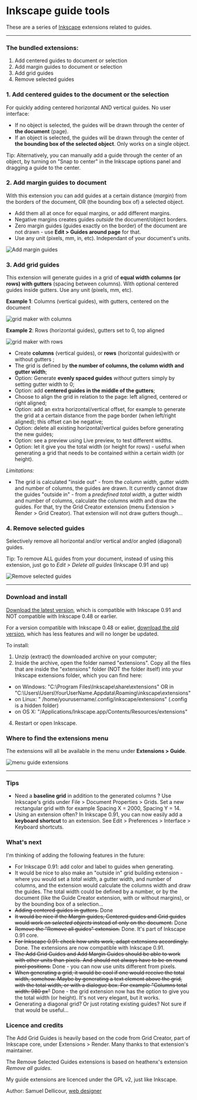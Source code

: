 Inkscape guide tools
===================

These are a series of [Inkscape](http://inkscape.org/) extensions related to guides.

-----

### The bundled extensions:

1. Add centered guides to document or selection
2. Add margin guides to document or selection
3. Add grid guides
4. Remove selected guides

### 1. Add centered guides to the document or the selection

For quickly adding centered horizontal AND vertical guides. No user interface:

- If no object is selected, the guides will be drawn through the center of **the document** (page).
- If an object is selected, the guides will be drawn through the center of **the bounding box of the selected object**. Only works on a single object.

Tip: Alternatively, you can manually add a guide through the center of an object, by turning on "Snap to center" in the Inkscape options panel and dragging a guide to the center. 

### 2. Add margin guides to document

With this extension you can add guides at a certain distance (_margin_) from the borders of the document, OR (the bounding box of) a selected object. 

- Add them all at once for equal margins, or add different margins. 
- Negative margins creates guides _outside_ the document/object borders. 
- Zero margin guides (guides exactly on the border) of the document are not drawn - use **Edit > Guides around page** for that. 
- Use any unit (pixels, mm, in, etc). Independant of your document's units.

![Add margin guides](img/margins.png)

### 3. Add grid guides

This extension will generate guides in a grid of **equal width columns (or rows) with gutters** (spacing between columns). With optional centered guides inside gutters. Use any unit (pixels, mm, etc).

**Example 1**: Columns (vertical guides), with gutters, centered on the document

![grid maker with columns](img/grid.png)

**Example 2**: Rows (horizontal guides), gutters set to 0, top aligned

![grid maker with rows](img/grid-rows.png)

- Create **columns** (vertical guides), or **rows** (horizontal guides)with or without gutters ;
- The grid is defined by **the number of columns, the column width and gutter width**;
- Option: Generate **evenly spaced guides** *without* gutters simply by setting gutter width to 0;
- Option: add **centered guides in the middle of the gutters**;
- Choose to align the grid in relation to the page: left aligned, centered or right aligned;
- Option: add an extra horizontal/vertical offset, for example to generate the grid at a certain distance from the page border (when left/right aligned); this offset can be negative;
- Option: delete all existing horizontal/vertical guides before generating the new guides;
- Option: see a preview using Live preview, to test different widths.
- Option: let it give you the total width (or height for rows) - useful when generating a grid that needs to be contained within a certain width (or height).

_Limitations:_

- The grid is calculated "inside out" - from the _column width_, gutter width and number of columns, the guides are drawn. It currently cannot draw the guides "outside in" - from a _predefined total width_, a gutter width and number of columns, calculate the columns width and draw the guides. For that, try the Grid Creator extension (menu Extension > Render > Grid Creator). That extension will not draw gutters though...

### 4. Remove selected guides

Selectively remove all horizontal and/or vertical and/or angled (diagonal) guides. 

Tip: To remove ALL guides from your document, instead of using this extension, just go to *Edit > Delete all guides* (Inkscape 0.91 and up)

![Remove selected guides](img/remove.png)

-----

### Download and install

[Download the latest version](https://github.com/sambody/inkscape-guide-tools/archive/master.zip), which is compatible with Inkscape 0.91 and NOT compatible with Inkscape 0.48 or earlier.

For a version compatible with Inkscape 0.48 or ealier, [download the old version](https://github.com/sambody/inkscape-guide-tools/archive/1.0.zip), which has less features and will no longer be updated.

To install:

1. Unzip (extract) the downloaded archive on your computer;
2. Inside the archive, open the folder named "extensions". Copy all the files that are inside the "extensions" folder (NOT the folder itself) into your Inkscape extensions folder, which you can find here:

- on Windows: "C:\Program Files\Inkscape\share\extensions" OR in "C:\Users\Users\YourUserName\.Appdata\Roaming\inkscape\extensions"
- on Linux: " /home/yourusername/.config/inkscape/extensions" (.config is a hidden folder)
- on OS X: "/Applications/Inkscape.app/Contents/Resources/extensions" 

4. Restart or open Inkscape.

### Where to find the extensions menu

The extensions will all be available in the menu under **Extensions > Guide**.

![menu guide extensions](img/menu.png)

-----

### Tips

- Need a **baseline grid** in addition to the generated columns ? Use Inkscape's grids under File > Document Properties > Grids. Set a new rectangular grid with for example Spacing X = 2000, Spacing Y = 14.
- Using an extension often? In Inkscape 0.91, you can now easily add a **keyboard shortcut** to an extension. See Edit > Preferences > Interface > Keyboard shortcuts.

### What's next

I'm thinking of adding the following features in the future:

- For Inkscape 0.91: add color and label to guides when generating.
- It would be nice to also make an "outside in" grid building extension - where you would set a _total width_, a gutter width, and number of columns, and the extension would calculate the columns width and draw the guides. The total width could be defined by a number, or by the document (like the Guide Creator extension, with or without margins), or by the bounding box of a selection...
- ~~Adding centered guides in gutters.~~ Done
- ~~It would be nice if the Margin guides, Centered guides and Grid guides would work _on selected objects_ instead of only on the document.~~ Done
- ~~Remove the "Remove all guides" extension.~~ Done. It's part of Inkscape 0.91 core.
- ~~For Inkscape 0.91: check how units work, adapt extensions accordingly.~~ Done. The extensions are now compatible with Inkscape 0.91.
- ~~The Add Grid Guides and Add Margin Guides should be able to work with other units than pixels. And should not always have to be on round pixel positions.~~  Done - you can now use units different from pixels.
- ~~When generating a grid, it would be cool if one would receive the total width, somehow. Maybe by generating a text element above the grid, with the total width, or with a dialogue box. For example "Columns total width: 980 px"~~ Done - the grid extension now has the option to give you the total width (or height). It's not very elegant, but it works.
- Generating a diagonal grid? Or just rotating existing guides? Not sure if that would be useful... 

### Licence and credits

The Add Grid Guides is heavily based on the code from Grid Creator, part of Inkscape core, under Extensions > Render. Many thanks to that extension's maintainer.

The Remove Selected Guides extensions is based on heathenx's extension _Remove all guides_.

My guide extensions are licenced under the GPL v2, just like Inkscape.

Author: Samuel Dellicour, [web designer](http://www.samplify.be/)